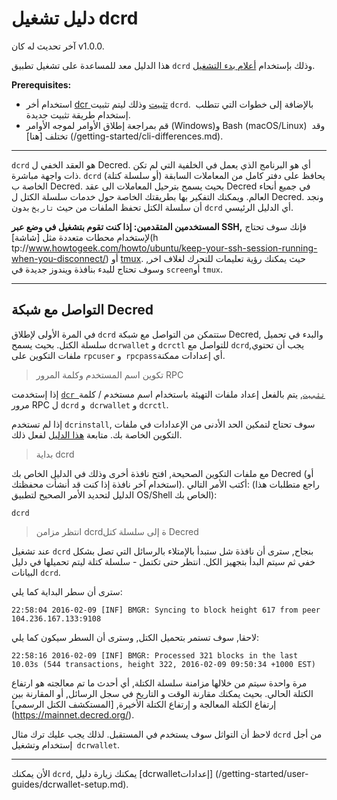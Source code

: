 # دليل تشغيل dcrd

آخر تحديث له كان v1.0.0.

هذا الدليل معد للمساعدة على تشغيل تطبيق `dcrd` وذلك بإستخدام [أعلام بدء التشغيل](/getting-started/startup-basics.md#startup-command-flags).

**Prerequisites:**

- استخدام أخر  [dcr تثبيت](/getting-started/user-guides/cli-installation.md) وذلك ليتم تثبيت `dcrd`.  بالإضافة إلى خطوات التي تتطلب إستخدام طريقة تثبيت جديدة.
- قم بمراجعة إطلاق الأوامر لموجه الأوامر  (Windows)و Bash (macOS/Linux)  وقد تختلف  [هنا] (/getting-started/cli-differences.md).

---

`dcrd` هو العقد الخفي ل Decred. أي هو البرنامج الذي يعمل في الخلفية التي لم تكن ذات واجهة مباشرة. `dcrd` يحافظ على دفتر كامل من المعاملات السابقة (أو سلسلة كتلة) الخاصة ب Decred. بحيث يسمح بترحيل المعاملات الى عقد Decred في جميع أنحاء العالم. ويمكنك التفكير بها بطريقتك الخاصة حول خدمات سلسلة الكتل ل Decred. ونجد أن سلسلة الكتل تحفظ الملفات من حيث  `تاريخ` بدون `dcrd` أي الدليل الرئيسي.

**المستخدمين المتقدمين: إذا كنت تقوم بتشغيل في وضع عبر SSH,** فإنك سوف تحتاج لإستخدام محطات متعددة مثل  [شاشة](h tp://www.howtogeek.com/howto/ubuntu/keep-your-ssh-session-running-when-you-disconnect/) أو  [tmux](https://tmux.github.io/). حيث يمكنك رؤية تعليمات للتحرك لغلاف اخر, وسوف تحتاج للبدء بنافذة ويندوز جديدة في `screen`أو  `tmux`.

---

## <i class="fa fa-cloud"></i> التواصل مع شبكة Decred

في المرة الأولى لإطلاق  `dcrd` ستتمكن من التواصل مع شبكة Decred, والبدء في تحميل سلسلة الكتل. بحيث يسمح `dcrwallet` و  `dcrctl` للتواصل مع `dcrd`,يجب أن تحتوي ملفات التكوين على `rpcuser` و` rpcpass`أي إعدادات ممكنة.

> تكوين اسم المستخدم وكلمة المرور RPC

إذا إستخدمت [`dcr تثبيت`](/getting-started/user-guides/cli-installation.md), يتم بالفعل إعداد ملفات التهيئة باستخدام اسم مستخدم / كلمة مرور RPC ل `dcrd` و` dcrwallet` و `dcrctl`.

إذا لم تستخدم `dcrinstall`, سوف تحتاج لتمكين الحد الأدنى من الإعدادات في ملفات التكوين الخاصة بك. متابعة [هذا الدليل](/advanced/manual-cli-install.md#minimum-configuration) لفعل ذلك.

> بداية dcrd 

مع ملفات التكوين الصحيحة, افتح نافذة أخرى وذلك في الدليل الخاص بك Decred (أو استخدام آخر نافذة إذا كنت قد أنشأت محفظتك). أكتب الأمر التالي: (راجع متطلبات هذا الدليل لتحديد الأمر الصحيح لتطبيق OS/Shell الخاص بك):

```no-highlight
dcrd
```

> انتظر مزامن dcrdة إلى سلسلة كتل Decred

عند تشغيل `dcrd` بنجاح, سترى أن نافذة شل ستبدأ بالإمتلاء بالرسائل التي تصل بشكل خفي ثم سيتم البدأ بتجهيز الكل. انتظر حتى تكتمل - سلسلة كتلة ليتم تحميلها في دليل البيانات `dcrd`.

سترى أن سطر البداية كما يلي:

```no-highlight
22:58:04 2016-02-09 [INF] BMGR: Syncing to block height 617 from peer 104.236.167.133:9108
```

لاحقا, سوف تستمر بتحميل الكتل, وسترى أن السطر سيكون كما يلي:

```no-highlight
22:58:16 2016-02-09 [INF] BMGR: Processed 321 blocks in the last 10.03s (544 transactions, height 322, 2016-02-09 09:50:34 +1000 EST)
```

مرة واحدة سيتم من خلالها مزامنة سلسلة الكتلة, أي أحدث ما تم معالجته هو ارتفاع الكتلة الحالي. بحيث يمكنك مقارنة الوقت و التاريخ في سجل الرسائل, أو المقارنة بين إرتفاع الكتلة المعالجة و إرتفاع الكتلة الأخيرة, [المستكشف الكتل الرسمي] (https://mainnet.decred.org/).

لاحظ أن التواثل سوف يستخدم في المستقبل. لذلك يجب عليك ترك مثال `dcrd` من أجل إستخدام وتشغيل` dcrwallet`.

---

الأن يمكنك `dcrd`, يمكنك زيارة دليل [dcrwalletإعدادات] (/getting-started/user-guides/dcrwallet-setup.md).
